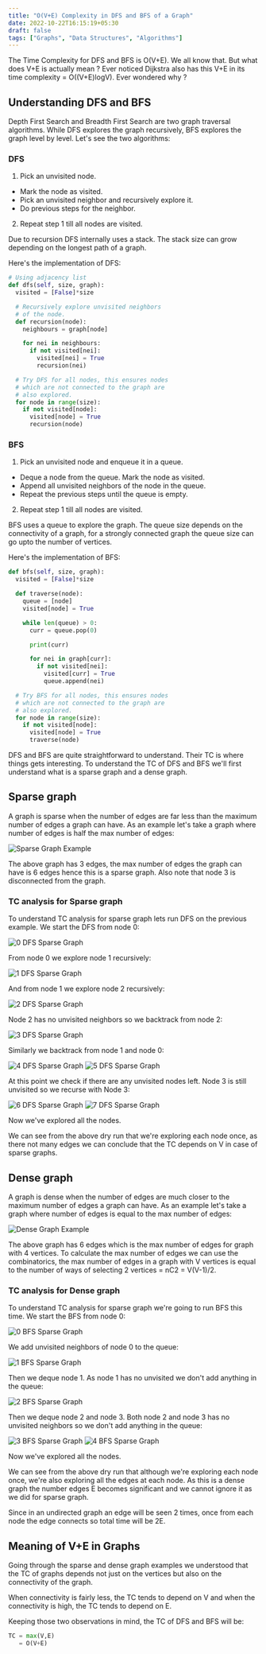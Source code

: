 ```yaml
---
title: "O(V+E) Complexity in DFS and BFS of a Graph"
date: 2022-10-22T16:15:19+05:30
draft: false
tags: ["Graphs", "Data Structures", "Algorithms"]
---
```


The Time Complexity for DFS and BFS is O(V+E). We all know that. But what does V+E is actually mean ? Ever noticed Dijkstra also has this V+E in its time complexity = O((V+E)logV). Ever wondered why ?

## Understanding DFS and BFS

Depth First Search and Breadth First Search are two graph traversal algorithms. While DFS explores the graph recursively, BFS explores the graph level by level. Let's see the two algorithms:

### DFS

1. Pick an unvisited node.
  - Mark the node as visited.
  - Pick an unvisited neighbor and recursively explore it.
  - Do previous steps for the neighbor.
2. Repeat step 1 till all nodes are visited.

Due to recursion DFS internally uses a stack. The stack size can grow depending on the longest path of a graph.

Here's the implementation of DFS:

```python
# Using adjacency list
def dfs(self, size, graph):
  visited = [False]*size

  # Recursively explore unvisited neighbors
  # of the node.
  def recursion(node):
    neighbours = graph[node]

    for nei in neighbours:
      if not visited[nei]:
        visited[nei] = True
        recursion(nei)

  # Try DFS for all nodes, this ensures nodes
  # which are not connected to the graph are
  # also explored.
  for node in range(size):
    if not visited[node]:
      visited[node] = True
      recursion(node)
```

### BFS

1. Pick an unvisited node and enqueue it in a queue.
  - Deque a node from the queue. Mark the node as visited.
  - Append all unvisited neighbors of the node in the queue.
  - Repeat the previous steps until the queue is empty.
2. Repeat step 1 till all nodes are visited.

BFS uses a queue to explore the graph. The queue size depends on the connectivity of a graph, for a strongly connected graph the queue size can go upto the number of vertices.

Here's the implementation of BFS:

```python
def bfs(self, size, graph):
  visited = [False]*size

  def traverse(node):
    queue = [node]
    visited[node] = True

    while len(queue) > 0:
      curr = queue.pop(0)

      print(curr)

      for nei in graph[curr]:
        if not visited[nei]:
          visited[curr] = True
          queue.append(nei)

  # Try BFS for all nodes, this ensures nodes
  # which are not connected to the graph are
  # also explored.
  for node in range(size):
    if not visited[node]:
      visited[node] = True
      traverse(node)
```

DFS and BFS are quite straightforward to understand. Their TC is where things gets interesting. To understand the TC of DFS and BFS we'll first understand what is a sparse graph and a dense graph.

## Sparse graph

A graph is sparse when the number of edges are far less than the maximum number of edges a graph can have. As an example let's take a graph where number of edges is half the max number of edges:

![Sparse Graph Example](/algorithms/graphs/dfs-bfs/sparse-graph-example.png)

The above graph has 3 edges, the max number of edges the graph can have is 6 edges hence this is a sparse graph. Also note that node 3 is disconnected from the graph.

### TC analysis for Sparse graph

To understand TC analysis for sparse graph lets run DFS on the previous example. We start the DFS from node 0:

![0 DFS Sparse Graph](/algorithms/graphs/dfs-bfs/0-dfs-sparse-graph.png)

From node 0 we explore node 1 recursively:

![1 DFS Sparse Graph](/algorithms/graphs/dfs-bfs/1-dfs-sparse-graph.png)

And from node 1 we explore node 2 recursively:

![2 DFS Sparse Graph](/algorithms/graphs/dfs-bfs/2-dfs-sparse-graph.png)

Node 2 has no unvisited neighbors so we backtrack from node 2:

![3 DFS Sparse Graph](/algorithms/graphs/dfs-bfs/3-dfs-sparse-graph.png)

Similarly we backtrack from node 1 and node 0:

![4 DFS Sparse Graph](/algorithms/graphs/dfs-bfs/4-dfs-sparse-graph.png)
![5 DFS Sparse Graph](/algorithms/graphs/dfs-bfs/5-dfs-sparse-graph.png)

At this point we check if there are any unvisited nodes left. Node 3 is still unvisited so we recurse with Node 3:

![6 DFS Sparse Graph](/algorithms/graphs/dfs-bfs/6-dfs-sparse-graph.png)
![7 DFS Sparse Graph](/algorithms/graphs/dfs-bfs/7-dfs-sparse-graph.png)

Now we've explored all the nodes.

We can see from the above dry run that we're exploring each node once, as there not many edges we can conclude that the TC depends on V in case of sparse graphs.

## Dense graph

A graph is dense when the number of edges are much closer to the maximum number of edges a graph can have. As an example let's take a graph where number of edges is equal to the max number of edges:

![Dense Graph Example](/algorithms/graphs/dfs-bfs/dense-graph-example.png)

The above graph has 6 edges which is the max number of edges for graph with 4 vertices. To calculate the max number of edges we can use the combinatorics, the max number of edges in a graph with V vertices is equal to the number of ways of selecting 2 vertices = nC2 = V(V-1)/2.

### TC analysis for Dense graph

To understand TC analysis for sparse graph we're going to run BFS this time.  We start the BFS from node 0:

![0 BFS Sparse Graph](/algorithms/graphs/dfs-bfs/0-bfs-dense-graph.png)

We add unvisited neighbors of node 0 to the queue:

![1 BFS Sparse Graph](/algorithms/graphs/dfs-bfs/1-bfs-dense-graph.png)

Then we deque node 1. As node 1 has no unvisited we don't add anything in the queue:

![2 BFS Sparse Graph](/algorithms/graphs/dfs-bfs/2-bfs-dense-graph.png)

Then we deque node 2 and node 3. Both node 2 and node 3 has no unvisited neighbors so we don't add anything in the queue:

![3 BFS Sparse Graph](/algorithms/graphs/dfs-bfs/3-bfs-dense-graph.png)
![4 BFS Sparse Graph](/algorithms/graphs/dfs-bfs/4-bfs-dense-graph.png)


Now we've explored all the nodes.

We can see from the above dry run that although we're exploring each node once, we're also exploring all the edges at each node. As this is a dense graph the number edges E becomes significant and we cannot ignore it as we did for sparse graph.

Since in an undirected graph an edge will be seen 2 times, once from each node the edge connects so total time will be 2E.

## Meaning of V+E in Graphs

Going through the sparse and dense graph examples we understood that the TC of graphs depends not just on the vertices but also on the connectivity of the graph.

When connectivity is fairly less, the TC tends to depend on V and when the connectivity is high, the TC tends to depend on E.

Keeping those two observations in mind, the TC of DFS and BFS will be:

```python
TC = max(V,E)
   = O(V+E)
```
